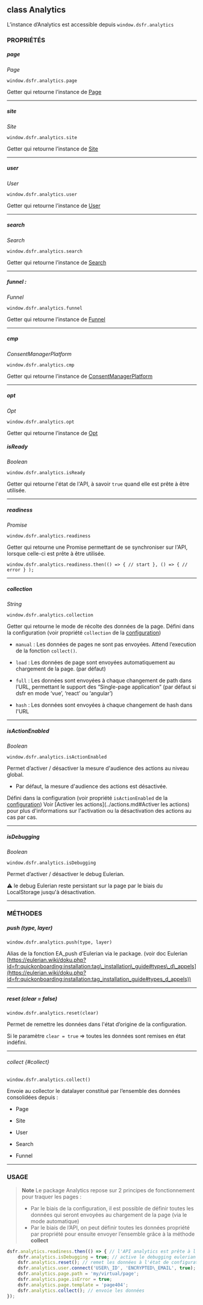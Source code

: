 ## class Analytics

L’instance d’Analytics est accessible depuis `window.dsfr.analytics`

### PROPRIÉTÉS

##### page

_Page_

`window.dsfr.analytics.page`

Getter qui retourne l’instance de [Page](page.md)

* * *

##### site

_Site_

`window.dsfr.analytics.site`

Getter qui retourne l’instance de [Site](site.md)

* * *

##### user

_User_

`window.dsfr.analytics.user`

Getter qui retourne l’instance de [User](user.md)

* * *


##### search

_Search_

`window.dsfr.analytics.search`

Getter qui retourne l’instance de [Search](search.md)

* * *

##### funnel :

_Funnel_

`window.dsfr.analytics.funnel`

Getter qui retourne l’instance de [Funnel](funnel.md)

* * *

##### cmp

_ConsentManagerPlatform_

`window.dsfr.analytics.cmp`

Getter qui retourne l’instance de [ConsentManagerPlatform](cmp.md)

* * *

##### opt

_Opt_

`window.dsfr.analytics.opt`

Getter qui retourne l’instance de [Opt](opt.md)

##### isReady

_Boolean_

`window.dsfr.analytics.isReady`

Getter qui retourne l'état de l'API, à savoir `true` quand elle est prête à être utilisée.

* * *

##### readiness

_Promise_

`window.dsfr.analytics.readiness`

Getter qui retourne une Promise permettant de se synchroniser sur l'API, lorsque celle-ci est prête à être utilisée.

    window.dsfr.analytics.readiness.then(() => { // start }, () => { // error } );

* * *

##### collection

_String_

`window.dsfr.analytics.collection`

Getter qui retourne le mode de récolte des données de la page. Défini dans la configuration (voir propriété `collection` de la [configuration](../installation/configuration.md#collection))

* `manual` : Les données de pages ne sont pas envoyées. Attend l’execution de la fonction `collect()`.

* `load` : Les données de page sont envoyées automatiquement au chargement de la page. (par défaut)

* `full` : Les données sont envoyées à chaque changement de path dans l’URL, permettant le support des “Single-page
  application” (par défaut si dsfr en mode ‘vue’, ‘react’ ou ‘angular’)
  
* `hash` : Les données sont envoyées à chaque changement de hash dans l'URL

* * *

##### isActionEnabled

_Boolean_

`window.dsfr.analytics.isActionEnabled`

Permet d’activer / désactiver la mesure d'audience des actions au niveau global.

* Par défaut, la mesure d'audience des actions est désactivée.

Défini dans la configuration (voir propriété `isActionEnabled` de la [configuration](../installation/configuration.md))
Voir [Activer les actions](../actions.md#Activer les actions) pour plus d'informations sur l'activation ou la désactivation des actions au cas par cas.

* * *

##### isDebugging

_Boolean_

`window.dsfr.analytics.isDebugging`

Permet d’activer / désactiver le debug Eulerian.

⚠️ le debug Eulerian reste persistant sur la page par le biais du LocalStorage jusqu'à désactivation.

* * *

### MÉTHODES

##### push (type, layer)

`window.dsfr.analytics.push(type, layer)`

Alias de la fonction EA\_push d’Eulerian via le package. (voir doc Eulerian [https://eulerian.wiki/doku.php?id=fr:quickonboarding:installation:tag\_installation\_guide#types\_d\_appels](https://eulerian.wiki/doku.php?id=fr:quickonboarding:installation:tag_installation_guide#types_d_appels))

* * *

##### reset (clear = false)

`window.dsfr.analytics.reset(clear)`

Permet de remettre les données dans l'état d’origine de la configuration.

Si le paramètre `clear = true` => toutes les données sont remises en état indéfini.

* * *

###### collect {#collect}

`window.dsfr.analytics.collect()`

Envoie au collector le datalayer constitué par l’ensemble des données consolidées depuis :

* Page

* Site

* User

* Search

* Funnel

* * *

### USAGE

> **Note**
> Le package Analytics repose sur 2 principes de fonctionnement pour traquer les pages :
> * Par le biais de la configuration, il est possible de définir toutes les données qui seront envoyées au chargement de la page (via le mode automatique)
> * Par le biais de l’API, on peut définir toutes les données propriété par propriété pour ensuite envoyer l’ensemble grâce à la méthode **collect**


```javascript
dsfr.analytics.readiness.then(() => { // l'API analytics est prête à l'utilisation
    dsfr.analytics.isDebugging = true; // active le debugging eulerian
    dsfr.analytics.reset(); // remet les données à l'état de configuration
    dsfr.analytics.user.connect('USER\_ID', 'ENCRYPTED\_EMAIL', true);
    dsfr.analytics.page.path = 'my/virtual/page';
    dsfr.analytics.page.isError = true;
    dsfr.analytics.page.template = 'page404';
    dsfr.analytics.collect(); // envoie les données
});
```
